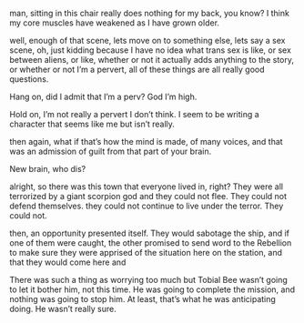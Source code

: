 man, sitting in this chair really does nothing for my back, you know? I
think my core muscles have weakened as I have grown older.

well, enough of that scene, lets move on to something else, lets say a
sex scene, oh, just kidding because I have no idea what trans sex is
like, or sex between aliens, or like, whether or not it actually adds
anything to the story, or whether or not I’m a pervert, all of these
things are all really good questions.

Hang on, did I admit that I’m a perv? God I’m high.

Hold on, I’m not really a pervert I don’t think. I seem to be writing a
character that seems like me but isn’t really.

then again, what if that’s how the mind is made, of many voices, and
that was an admission of guilt from that part of your brain.

New brain, who dis?

alright, so there was this town that everyone lived in, right? They were
all terrorized by a giant scorpion god and they could not flee. They
could not defend themselves. they could not continue to live under the
terror. They could not.

then, an opportunity presented itself. They would sabotage the ship, and
if one of them were caught, the other promised to send word to the
Rebellion to make sure they were apprised of the situation here on the
station, and that they would come here and

There was such a thing as worrying too much but Tobial Bee wasn’t going
to let it bother him, not this time. He was going to complete the
mission, and nothing was going to stop him. At least, that’s what he was
anticipating doing. He wasn’t really sure.
